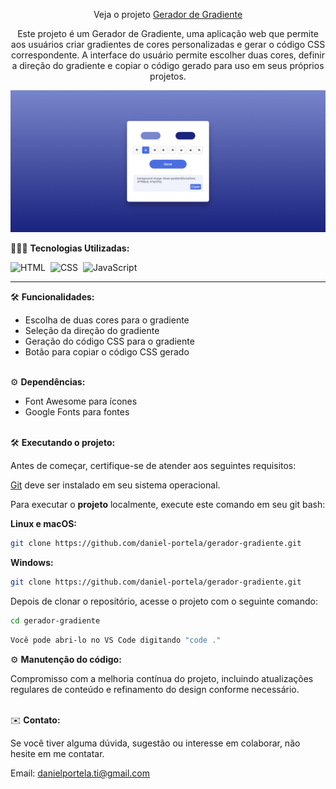 <div align="center">

Veja o projeto <a href="https://geradorgradientedirection.netlify.app/">Gerador de Gradiente</a>

<p>Este projeto é um Gerador de Gradiente, uma aplicação web que permite aos usuários criar gradientes de cores personalizadas e gerar o código CSS correspondente. A interface do usuário permite escolher duas cores, definir a direção do gradiente e copiar o código gerado para uso em seus próprios projetos.</p>
</div>

![alt text](readme-images/preview.jpg)

👨🏼‍💻 <b>Tecnologias Utilizadas:</b>

![HTML](https://img.shields.io/badge/-HTML-0D1117?style=for-the-badge&logo=html5&labelColor=0D1117)&nbsp;
![CSS](https://img.shields.io/badge/-CSS-0D1117?style=for-the-badge&logo=CSS3&logoColor=blue&labelColor=0D1117)&nbsp;
![JavaScript](https://img.shields.io/badge/-javascript-0D1117?style=for-the-badge&logo=javascript&logoColor=yellow&labelColor=0D1117)&nbsp;<hr>

🛠️ <b>Funcionalidades:</b>

- Escolha de duas cores para o gradiente
- Seleção da direção do gradiente
- Geração do código CSS para o gradiente
- Botão para copiar o código CSS gerado<br><br>

⚙️ <b>Dependências:</b>

- Font Awesome para ícones
- Google Fonts para fontes<br><br>

🛠️ <b>Executando o projeto:</b>

<p>Antes de começar, certifique-se de atender aos seguintes requisitos:</p>

[Git](https://git-scm.com/downloads "Download Git") deve ser instalado em seu sistema operacional.

Para executar o <b>projeto</b> localmente, execute este comando em seu git bash:

<b>Linux e macOS:</b>

```bash
git clone https://github.com/daniel-portela/gerador-gradiente.git
```

<b>Windows:</b>

```bash
git clone https://github.com/daniel-portela/gerador-gradiente.git
```
Depois de clonar o repositório, acesse o projeto com o seguinte comando:

```bash
cd gerador-gradiente
```

```bash
Você pode abri-lo no VS Code digitando "code ."
```

⚙️ <b>Manutenção do código:</b>

Compromisso com a melhoria contínua do projeto, incluindo atualizações regulares de conteúdo e refinamento do design conforme necessário.<br><br>

✉️ <b>Contato:</b>

Se você tiver alguma dúvida, sugestão ou interesse em colaborar, não hesite em me contatar.

Email: <a href="mailto:danielportela.ti@gmail.com">danielportela.ti@gmail.com</a> 

